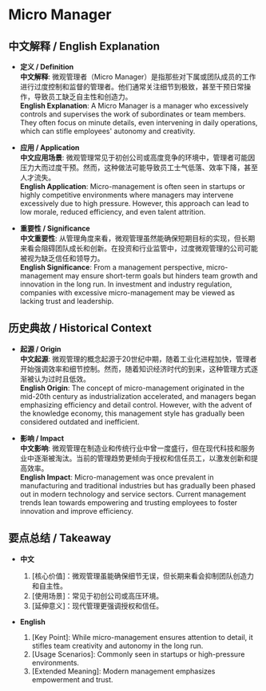 # Micro Manager

## 中文解释 / English Explanation

* **定义 / Definition**  
  **中文解释**: 微观管理者（Micro Manager）是指那些对下属或团队成员的工作进行过度控制和监督的管理者。他们通常关注细节到极致，甚至干预日常操作，导致员工缺乏自主性和创造力。  
  **English Explanation**: A Micro Manager is a manager who excessively controls and supervises the work of subordinates or team members. They often focus on minute details, even intervening in daily operations, which can stifle employees' autonomy and creativity.

* **应用 / Application**  
  **中文应用场景**: 微观管理常见于初创公司或高度竞争的环境中，管理者可能因压力大而过度干预。然而，这种做法可能导致员工士气低落、效率下降，甚至人才流失。  
  **English Application**: Micro-management is often seen in startups or highly competitive environments where managers may intervene excessively due to high pressure. However, this approach can lead to low morale, reduced efficiency, and even talent attrition.

* **重要性 / Significance**  
  **中文重要性**: 从管理角度来看，微观管理虽然能确保短期目标的实现，但长期来看会阻碍团队成长和创新。在投资和行业监管中，过度微观管理的公司可能被视为缺乏信任和领导力。  
  **English Significance**: From a management perspective, micro-management may ensure short-term goals but hinders team growth and innovation in the long run. In investment and industry regulation, companies with excessive micro-management may be viewed as lacking trust and leadership.

## 历史典故 / Historical Context

* **起源 / Origin**  
  **中文起源**: 微观管理的概念起源于20世纪中期，随着工业化进程加快，管理者开始强调效率和细节控制。然而，随着知识经济时代的到来，这种管理方式逐渐被认为过时且低效。  
  **English Origin**: The concept of micro-management originated in the mid-20th century as industrialization accelerated, and managers began emphasizing efficiency and detail control. However, with the advent of the knowledge economy, this management style has gradually been considered outdated and inefficient.

* **影响 / Impact**  
  **中文影响**: 微观管理在制造业和传统行业中曾一度盛行，但在现代科技和服务业中逐渐被淘汰。当前的管理趋势更倾向于授权和信任员工，以激发创新和提高效率。  
  **English Impact**: Micro-management was once prevalent in manufacturing and traditional industries but has gradually been phased out in modern technology and service sectors. Current management trends lean towards empowering and trusting employees to foster innovation and improve efficiency.

## 要点总结 / Takeaway

* **中文**  
  1. [核心价值]：微观管理虽能确保细节无误，但长期来看会抑制团队创造力和自主性。
  2. [使用场景]：常见于初创公司或高压环境。
  3. [延伸意义]：现代管理更强调授权和信任。

* **English**  
  1. [Key Point]: While micro-management ensures attention to detail, it stifles team creativity and autonomy in the long run.
  2. [Usage Scenarios]: Commonly seen in startups or high-pressure environments.
  3. [Extended Meaning]: Modern management emphasizes empowerment and trust.